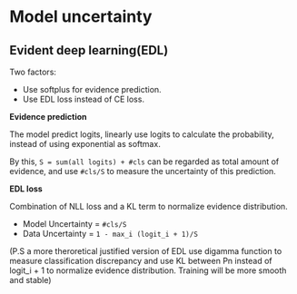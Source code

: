 # Model uncertainty

## Evident deep learning(EDL)

Two factors:
- Use softplus for evidence prediction.
- Use EDL loss instead of CE loss.

**Evidence prediction**

The model predict logits, linearly use logits to calculate the probability, 
instead of using exponential as softmax.

By this, `S = sum(all logits) + #cls` can be regarded as total amount of evidence, 
and use `#cls/S` to measure the uncertainty of this prediction.

**EDL loss**

Combination of NLL loss and a KL term to normalize evidence distribution.

- Model Uncertainty = `#cls/S`
- Data Uncertainty = `1 - max_i (logit_i + 1)/S`


(P.S a more theroretical justified version of EDL use digamma function to measure classification discrepancy 
and use KL between Pn instead of logit_i + 1 to normalize evidence distribution. Training will be more smooth and stable)
